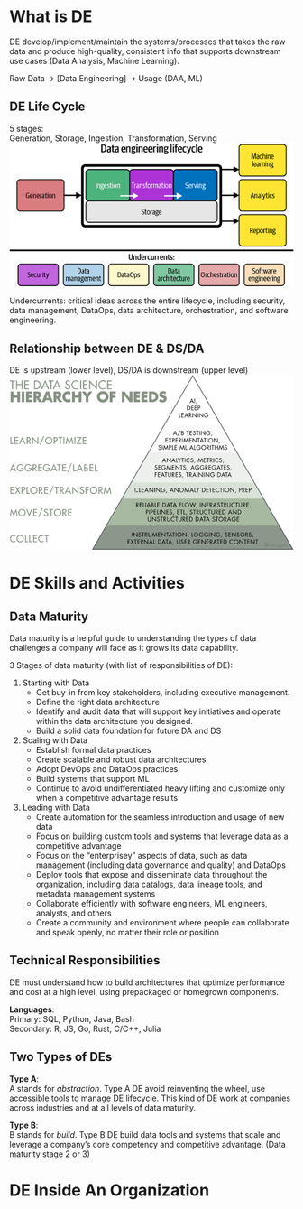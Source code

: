 # What is DE
DE develop/implement/maintain the systems/processes that takes the raw data and produce high-quality, consistent info that supports downstream use cases (Data Analysis, Machine Learning).

Raw Data -> [Data Engineering] -> Usage (DAA, ML)

## DE Life Cycle
5 stages:  
Generation, Storage, Ingestion, Transformation, Serving
![de-life-cycle](5b6bd186-8aa5-4b57-bf94-6703bf5c0679.png)

Undercurrents: critical ideas across the entire lifecycle, including security, data management, DataOps, data architecture, orchestration, and software engineering.

## Relationship between DE & DS/DA
DE is upstream (lower level), DS/DA is downstream (upper level)
![alt text](b072f293-f9f8-4606-b96e-1fec3a77c70d.png)

# DE Skills and Activities
## Data Maturity
Data maturity is a helpful guide to understanding the types of data challenges a company will face as it grows its data capability.

3 Stages of data maturity (with list of responsibilities of DE):  
1. Starting with Data
    - Get buy-in from key stakeholders, including executive management.
    - Define the right data architecture
    - Identify and audit data that will support key initiatives and operate within the data architecture you designed.
    - Build a solid data foundation for future DA and DS
2. Scaling with Data
    - Establish formal data practices
    - Create scalable and robust data architectures
    - Adopt DevOps and DataOps practices
    - Build systems that support ML
    - Continue to avoid undifferentiated heavy lifting and customize only when a competitive advantage results
3. Leading with Data
    - Create automation for the seamless introduction and usage of new data
    - Focus on building custom tools and systems that leverage data as a competitive advantage
    - Focus on the “enterprisey” aspects of data, such as data management (including data governance and quality) and DataOps
    - Deploy tools that expose and disseminate data throughout the organization, including data catalogs, data lineage tools, and metadata management systems
    - Collaborate efficiently with software engineers, ML engineers, analysts, and others
    - Create a community and environment where people can collaborate and speak openly, no matter their role or position

## Technical Responsibilities
DE must understand how to build architectures that optimize performance and cost at a high level, using prepackaged or homegrown components. 

**Languages**:  
Primary: SQL, Python, Java, Bash  
Secondary: R, JS, Go, Rust, C/C++, Julia

## Two Types of DEs
**Type A**:  
A stands for *abstraction*. Type A DE avoid reinventing the wheel, use accessible tools to manage DE lifecycle. This kind of DE work at companies across industries and at all levels of data maturity.

**Type B**:  
B stands for *build*. Type B DE build data tools and systems that scale and leverage a company’s core competency and competitive advantage. (Data maturity stage 2 or 3)

# DE Inside An Organization

